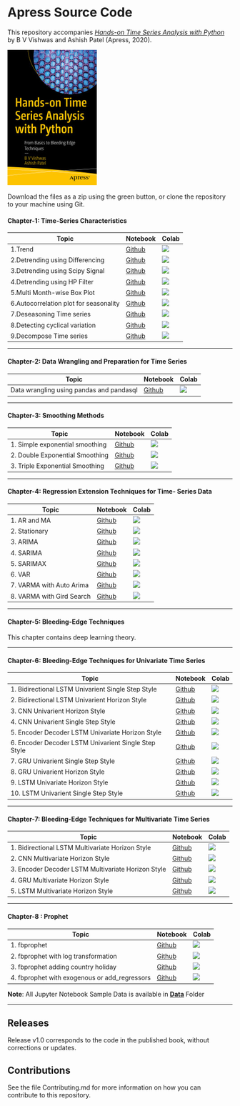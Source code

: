 # Apress Source Code

This repository accompanies [*Hands-on Time Series Analysis with Python*](https://www.apress.com/9781484259917) by B V Vishwas and Ashish Patel (Apress, 2020).

[comment]: #cover
![Cover image](9781484259917.jpg)

Download the files as a zip using the green button, or clone the repository to your machine using Git.

####  Chapter-1: Time-Series Characteristics

| Topic                                  | Notebook                                                     | Colab                                                        |
| -------------------------------------- | ------------------------------------------------------------ | ------------------------------------------------------------ |
| 1.Trend                                | [Github](https://github.com/Apress/hands-on-time-series-analylsis-python/blob/master/Chapter%201/1.Trend.ipynb) | [![](https://colab.research.google.com/assets/colab-badge.svg)](https://colab.research.google.com/github/Apress/hands-on-time-series-analylsis-python/blob/master/Chapter%201/1.Trend.ipynb) |
| 2.Detrending using Differencing        | [Github](https://github.com/Apress/hands-on-time-series-analylsis-python/blob/master/Chapter%201/2.Detrending%20using%20Differencing.ipynb) | [![](https://colab.research.google.com/assets/colab-badge.svg)](https://colab.research.google.com/github/Apress/hands-on-time-series-analylsis-python/blob/master/Chapter%201/2.Detrending%20using%20Differencing.ipynb) |
| 3.Detrending using Scipy Signal        | [Github](https://github.com/Apress/hands-on-time-series-analylsis-python/blob/master/Chapter%201/3.Detrending%20using%20Scipy%20Signal.ipynb) | [![](https://colab.research.google.com/assets/colab-badge.svg)](https://colab.research.google.com/github/Apress/hands-on-time-series-analylsis-python/blob/master/Chapter%201/3.Detrending%20using%20Scipy%20Signal.ipynb) |
| 4.Detrending using HP Filter           | [Github](https://github.com/Apress/hands-on-time-series-analylsis-python/blob/master/Chapter%201/4.Detrending%20using%20HP%20Filter.ipynb) | [![](https://colab.research.google.com/assets/colab-badge.svg)](https://colab.research.google.com/github/Apress/hands-on-time-series-analylsis-python/blob/master/Chapter%201/4.Detrending%20using%20HP%20Filter.ipynb) |
| 5.Multi Month-wise Box Plot            | [Github](https://github.com/Apress/hands-on-time-series-analylsis-python/blob/master/Chapter%201/5.Multi%20Month-wise%20Box%20Plot.ipynb) | [![](https://colab.research.google.com/assets/colab-badge.svg)](https://colab.research.google.com/github/Apress/hands-on-time-series-analylsis-python/blob/master/Chapter%201/5.Multi%20Month-wise%20Box%20Plot.ipynb) |
| 6.Autocorrelation plot for seasonality | [Github](https://github.com/Apress/hands-on-time-series-analylsis-python/blob/master/Chapter%201/6.Autocorrelation%20plot%20for%20seasonality.ipynb) | [![](https://colab.research.google.com/assets/colab-badge.svg)](https://colab.research.google.com/github/Apress/hands-on-time-series-analylsis-python/blob/master/Chapter%201/6.Autocorrelation%20plot%20for%20seasonality.ipynb) |
| 7.Deseasoning Time series              | [Github](https://github.com/Apress/hands-on-time-series-analylsis-python/blob/master/Chapter%201/7.Deseasoning%20Time%20series.ipynb) | [![](https://colab.research.google.com/assets/colab-badge.svg)](https://colab.research.google.com/github/Apress/hands-on-time-series-analylsis-python/blob/master/Chapter%201/7.Deseasoning%20Time%20series.ipynb) |
| 8.Detecting cyclical variation         | [Github](https://github.com/Apress/hands-on-time-series-analylsis-python/blob/master/Chapter%201/8.Detecting%20cyclical%20variation.ipynb) | [![](https://colab.research.google.com/assets/colab-badge.svg)](https://colab.research.google.com/github/Apress/hands-on-time-series-analylsis-python/blob/master/Chapter%201/8.Detecting%20cyclical%20variation.ipynb) |
| 9.Decompose Time series                | [Github](https://github.com/Apress/hands-on-time-series-analylsis-python/blob/master/Chapter%201/9.Decompose%20Time%20series.ipynb) | [![](https://colab.research.google.com/assets/colab-badge.svg)](https://colab.research.google.com/github/Apress/hands-on-time-series-analylsis-python/blob/master/Chapter%201/9.Decompose%20Time%20series.ipynb) |

---

#### Chapter-2: Data Wrangling and Preparation for Time Series

| Topic                                    | Notebook                                                     | Colab                                                        |
| ---------------------------------------- | ------------------------------------------------------------ | ------------------------------------------------------------ |
| Data wrangling using pandas and pandasql | [Github](https://github.com/Apress/hands-on-time-series-analylsis-python/blob/master/Chapter%202/Data%20wrangling%20using%20pandas%20and%20pandasql.ipynb) | [![](https://colab.research.google.com/assets/colab-badge.svg)](https://colab.research.google.com/github/Apress/hands-on-time-series-analylsis-python/blob/master/Chapter%202/Data%20wrangling%20using%20pandas%20and%20pandasql.ipynb) |

---

#### Chapter-3: Smoothing Methods

| Topic                           | Notebook                                                     | Colab                                                        |
| ------------------------------- | ------------------------------------------------------------ | ------------------------------------------------------------ |
| 1. Simple exponential smoothing | [Github](https://github.com/Apress/hands-on-time-series-analylsis-python/blob/master/Chapter%203/1.%20Simple%20exponential%20smoothing.ipynb) | [![](https://colab.research.google.com/assets/colab-badge.svg)](https://colab.research.google.com/github/Apress/hands-on-time-series-analylsis-python/blob/master/Chapter%203/1.%20Simple%20exponential%20smoothing.ipynb) |
| 2. Double Exponential Smoothing | [Github](https://github.com/Apress/hands-on-time-series-analylsis-python/blob/master/Chapter%203/2.%20Double%20Exponential%20Smoothing%20.ipynb) | [![](https://colab.research.google.com/assets/colab-badge.svg)](https://colab.research.google.com/github/Apress/hands-on-time-series-analylsis-python/blob/master/Chapter%203/2.%20Double%20Exponential%20Smoothing.ipynb) |
| 3. Triple Exponential Smoothing | [Github](https://github.com/Apress/hands-on-time-series-analylsis-python/blob/master/Chapter%203/3.%20Triple%20Exponential%20Smoothing.ipynb) | [![](https://colab.research.google.com/assets/colab-badge.svg)](https://colab.research.google.com/github/Apress/hands-on-time-series-analylsis-python/blob/master/Chapter%203/3.%20Triple%20Exponential%20Smoothing.ipynb) |

---

#### Chapter-4: Regression Extension Techniques for Time- Series Data

| Topic                     | Notebook                                                     | Colab                                                        |
| ------------------------- | ------------------------------------------------------------ | ------------------------------------------------------------ |
| 1. AR and MA              | [Github](https://github.com/Apress/hands-on-time-series-analylsis-python/blob/master/Chapter%204/1.%20AR%20and%20MA.ipynb) | [![](https://colab.research.google.com/assets/colab-badge.svg)](https://colab.research.google.com/github/Apress/hands-on-time-series-analylsis-python/blob/master/Chapter%204/1.%20AR%20and%20MA.ipynb) |
| 2. Stationary             | [Github](https://github.com/Apress/hands-on-time-series-analylsis-python/blob/master/Chapter%204/2.%20Stationary.ipynb) | [![](https://colab.research.google.com/assets/colab-badge.svg)](https://colab.research.google.com/github/Apress/hands-on-time-series-analylsis-python/blob/master/Chapter%204/2.%20Stationary.ipynb) |
| 3. ARIMA                  | [Github](https://github.com/Apress/hands-on-time-series-analylsis-python/blob/master/Chapter%204/3.%20ARIMA.ipynb) | [![](https://colab.research.google.com/assets/colab-badge.svg)](https://colab.research.google.com/github/Apress/hands-on-time-series-analylsis-python/blob/master/Chapter%204/3.%20ARIMA.ipynb) |
| 4. SARIMA                 | [Github](https://github.com/Apress/hands-on-time-series-analylsis-python/blob/master/Chapter%204/4.%20SARIMA.ipynb) | [![](https://colab.research.google.com/assets/colab-badge.svg)](https://colab.research.google.com/github/Apress/hands-on-time-series-analylsis-python/blob/master/Chapter%204/4.%20SARIMA.ipynb) |
| 5. SARIMAX                | [Github](https://github.com/Apress/hands-on-time-series-analylsis-python/blob/master/Chapter%204/5.%20SARIMAX.ipynb) | [![](https://colab.research.google.com/assets/colab-badge.svg)](https://colab.research.google.com/github/Apress/hands-on-time-series-analylsis-python/blob/master/Chapter%204/5.%20SARIMAX.ipynb) |
| 6. VAR                    | [Github](https://github.com/Apress/hands-on-time-series-analylsis-python/blob/master/Chapter%204/6.%20VAR.ipynb) | [![](https://colab.research.google.com/assets/colab-badge.svg)](https://colab.research.google.com/github/Apress/hands-on-time-series-analylsis-python/blob/master/Chapter%204/6.%20VAR.ipynb) |
| 7. VARMA with Auto Arima  | [Github](https://github.com/Apress/hands-on-time-series-analylsis-python/blob/master/Chapter%204/7.%20VARMA%20with%20Auto%20Arima.ipynb) | [![](https://colab.research.google.com/assets/colab-badge.svg)](https://colab.research.google.com/github/Apress/hands-on-time-series-analylsis-python/blob/master/Chapter%204/7.%20VARMA%20with%20Auto%20Arima.ipynb) |
| 8. VARMA with Gird Search | [Github](https://github.com/Apress/hands-on-time-series-analylsis-python/blob/master/Chapter%204/8.%20VARMA%20with%20Gird%20Search.ipynb) | [![](https://colab.research.google.com/assets/colab-badge.svg)](https://colab.research.google.com/github/Apress/hands-on-time-series-analylsis-python/blob/master/Chapter%204/8.%20VARMA%20with%20Gird%20Search.ipynb) |

---

#### Chapter-5: Bleeding-Edge Techniques

This chapter contains deep learning theory.

---

#### Chapter-6: Bleeding-Edge Techniques for Univariate Time Series

| Topic                                                | Notebook                                                     | Colab                                                        |
| ---------------------------------------------------- | ------------------------------------------------------------ | ------------------------------------------------------------ |
| 1. Bidirectional LSTM Univarient Single Step Style   | [Github](https://github.com/Apress/hands-on-time-series-analylsis-python/blob/master/Chapter%206/1.%20Bidirectional%20LSTM%20Univarient%20Single%20Step%20Style.ipynb) | [![](https://colab.research.google.com/assets/colab-badge.svg)](https://colab.research.google.com/github/Apress/hands-on-time-series-analylsis-python/blob/master/Chapter%206/1.%20Bidirectional%20LSTM%20Univarient%20Single%20Step%20Style.ipynb) |
| 2. Bidirectional LSTM Univarient Horizon Style       | [Github](https://github.com/Apress/hands-on-time-series-analylsis-python/blob/master/Chapter%206/2.%20Bidirectional%20LSTM%20Univarient%20Horizon%20Style.ipynb) | [![](https://colab.research.google.com/assets/colab-badge.svg)](https://colab.research.google.com/github/Apress/hands-on-time-series-analylsis-python/blob/master/Chapter%206/2.%20Bidirectional%20LSTM%20Univarient%20Horizon%20Style.ipynb) |
| 3. CNN Univarient Horizon Style                      | [Github](https://github.com/Apress/hands-on-time-series-analylsis-python/blob/master/Chapter%206/3.%20CNN%20Univarient%20Horizon%20Style.ipynb) | [![](https://colab.research.google.com/assets/colab-badge.svg)](https://colab.research.google.com/github/Apress/hands-on-time-series-analylsis-python/blob/master/Chapter%206/3.%20CNN%20Univarient%20Horizon%20Style.ipynb) |
| 4. CNN Univarient Single Step Style                  | [Github](https://github.com/Apress/hands-on-time-series-analylsis-python/blob/master/Chapter%206/4.%20CNN%20Univarient%20Single%20Step%20Style.ipynb) | [![](https://colab.research.google.com/assets/colab-badge.svg)](https://colab.research.google.com/github/Apress/hands-on-time-series-analylsis-python/blob/master/Chapter%206/4.%20CNN%20Univarient%20Single%20Step%20Style.ipynb) |
| 5. Encoder Decoder LSTM Univariate Horizon Style     | [Github](https://github.com/Apress/hands-on-time-series-analylsis-python/blob/master/Chapter%206/5.%20Encoder%20Decoder%20LSTM%20Univariate%20%20Horizon%20Style.ipynb) | [![](https://colab.research.google.com/assets/colab-badge.svg)](https://colab.research.google.com/github/Apress/hands-on-time-series-analylsis-python/blob/master/Chapter%206/5.%20Encoder%20Decoder%20LSTM%20Univariate%20%20Horizon%20Style.ipynb)|
| 6. Encoder Decoder LSTM Univarient Single Step Style | [Github](https://github.com/Apress/hands-on-time-series-analylsis-python/blob/master/Chapter%206/6.%20Encoder%20Decoder%20LSTM%20Univarient%20Single%20Step%20Style.ipynb) | [![](https://colab.research.google.com/assets/colab-badge.svg)](https://colab.research.google.com/github/Apress/hands-on-time-series-analylsis-python/blob/master/Chapter%206/6.%20Encoder%20Decoder%20LSTM%20Univarient%20Single%20Step%20Style.ipynb) |
| 7. GRU Univarient Single Step Style                  | [Github](https://github.com/Apress/hands-on-time-series-analylsis-python/blob/master/Chapter%206/7.%20GRU%20Univarient%20Single%20Step%20Style.ipynb) | [![](https://colab.research.google.com/assets/colab-badge.svg)](https://colab.research.google.com/github/Apress/hands-on-time-series-analylsis-python/blob/master/Chapter%206/7.%20GRU%20Univarient%20Single%20Step%20Style.ipynb) |
| 8. GRU Univarient Horizon Style                      | [Github](https://github.com/Apress/hands-on-time-series-analylsis-python/blob/master/Chapter%206/8.%20GRU%20Univarient%20Horizon%20Style.ipynb) | [![](https://colab.research.google.com/assets/colab-badge.svg)](https://colab.research.google.com/github/Apress/hands-on-time-series-analylsis-python/blob/master/Chapter%206/8.%20GRU%20Univarient%20Horizon%20Style.ipynb) |
| 9. LSTM Univariate Horizon Style                     | [Github](https://github.com/Apress/hands-on-time-series-analylsis-python/blob/master/Chapter%206/9.%20LSTM%20Univariate%20Horizon%20Style.ipynb)| [![](https://colab.research.google.com/assets/colab-badge.svg)](https://colab.research.google.com/github/Apress/hands-on-time-series-analylsis-python/blob/master/Chapter%206/9.%20LSTM%20Univariate%20Horizon%20Style.ipynb) |
| 10. LSTM Univarient Single Step Style                | [Github](https://github.com/Apress/hands-on-time-series-analylsis-python/blob/master/Chapter%206/10.%20LSTM%20Univarient%20Single%20Step%20Style.ipynb) | [![](https://colab.research.google.com/assets/colab-badge.svg)](https://colab.research.google.com/github/Apress/hands-on-time-series-analylsis-python/blob/master/Chapter%206/10.%20LSTM%20Univarient%20Single%20Step%20Style.ipynb)|

---

#### Chapter-7: Bleeding-Edge Techniques for Multivariate Time Series

| Topic                                              | Notebook                                                     | Colab                                                        |
| -------------------------------------------------- | ------------------------------------------------------------ | ------------------------------------------------------------ |
| 1. Bidirectional LSTM Multivariate Horizon Style   | [Github](https://github.com/Apress/hands-on-time-series-analylsis-python/blob/master/Chapter%207/1.%20Bidirectional%20LSTM%20Multivariate%20Horizon%20Style.ipynb) | [![](https://colab.research.google.com/assets/colab-badge.svg)](https://colab.research.google.com/github/Apress/hands-on-time-series-analylsis-python/blob/master/Chapter%207/1.%20Bidirectional%20LSTM%20Multivariate%20Horizon%20Style.ipynb) |
| 2. CNN Multivariate Horizon Style                  | [Github](https://github.com/Apress/hands-on-time-series-analylsis-python/blob/master/Chapter%207/2.%20CNN%20Multivariate%20Horizon%20Style.ipynb) | [![](https://colab.research.google.com/assets/colab-badge.svg)](https://colab.research.google.com/github/Apress/hands-on-time-series-analylsis-python/blob/master/Chapter%207/2.%20CNN%20Multivariate%20Horizon%20Style.ipynb) |
| 3. Encoder Decoder LSTM Multivariate Horizon Style | [Github](https://github.com/Apress/hands-on-time-series-analylsis-python/blob/master/Chapter%207/3.%20Encoder%20Decoder%20LSTM%20Multivariate%20Horizon%20Style.ipynb) | [![](https://colab.research.google.com/assets/colab-badge.svg)](https://colab.research.google.com/github/Apress/hands-on-time-series-analylsis-python/blob/master/Chapter%207/3.%20Encoder%20Decoder%20LSTM%20Multivariate%20Horizon%20Style.ipynb) |
| 4. GRU Multivariate Horizon Style                  | [Github](https://github.com/Apress/hands-on-time-series-analylsis-python/blob/master/Chapter%207/4.%20GRU%20Multivariate%20Horizon%20Style.ipynb)| [![](https://colab.research.google.com/assets/colab-badge.svg)](https://colab.research.google.com/github/Apress/hands-on-time-series-analylsis-python/blob/master/Chapter%207/4.%20GRU%20Multivariate%20Horizon%20Style.ipynb) |
| 5. LSTM Multivariate Horizon Style                 | [Github](https://github.com/Apress/hands-on-time-series-analylsis-python/blob/master/Chapter%207/5.%20LSTM%20Multivariate%20Horizon%20Style.ipynb)| [![](https://colab.research.google.com/assets/colab-badge.svg)](https://colab.research.google.com/github/Apress/hands-on-time-series-analylsis-python/blob/master/Chapter%207/5.%20LSTM%20Multivariate%20Horizon%20Style.ipynb) |

---

#### Chapter-8 : Prophet

| Topic                                         | Notebook                                                     | Colab                                                        |
| --------------------------------------------- | ------------------------------------------------------------ | ------------------------------------------------------------ |
| 1. fbprophet                                  | [Github](https://github.com/Apress/hands-on-time-series-analylsis-python/blob/master/Chapter%208/1.%20fbprophet.ipynb) | [![](https://colab.research.google.com/assets/colab-badge.svg)](https://colab.research.google.com/github/Apress/hands-on-time-series-analylsis-python/blob/master/Chapter%208/1.%20fbprophet.ipynb) |
| 2. fbprophet with log transformation          | [Github](https://github.com/Apress/hands-on-time-series-analylsis-python/blob/master/Chapter%208/2.%20fbprophet_with_log_transformation.ipynb) | [![](https://colab.research.google.com/assets/colab-badge.svg)](https://colab.research.google.com/github/Apress/hands-on-time-series-analylsis-python/blob/master/Chapter%208/2.%20fbprophet_with_log_transformation.ipynb) |
| 3. fbprophet adding country holiday           | [Github](https://github.com/Apress/hands-on-time-series-analylsis-python/blob/master/Chapter%208/3.%20fbprophet_adding_country_holiday.ipynb) | [![](https://colab.research.google.com/assets/colab-badge.svg)](https://colab.research.google.com/github/Apress/hands-on-time-series-analylsis-python/blob/master/Chapter%208/3.%20fbprophet_adding_country_holiday.ipynb) |
| 4. fbprophet with exogenous or add_regressors | [Github](https://github.com/Apress/hands-on-time-series-analylsis-python/blob/master/Chapter%208/4.%20fbprophet_with_exogenous_or_add_regressors.ipynb) | [![](https://colab.research.google.com/assets/colab-badge.svg)](https://colab.research.google.com/github/Apress/hands-on-time-series-analylsis-python/blob/master/Chapter%208/4.%20fbprophet_with_exogenous_or_add_regressors.ipynb) |

**Note**: All Jupyter Notebook Sample Data is available in **[Data](https://github.com/Apress/hands-on-time-series-analylsis-python/tree/master/Data)** Folder

---

## Releases

Release v1.0 corresponds to the code in the published book, without corrections or updates.

## Contributions

See the file Contributing.md for more information on how you can contribute to this repository.
